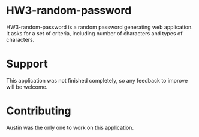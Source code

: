 # HW3-random-password
HW3-random-password is a random password generating web application. It asks for a set of criteria, including number of characters and types of characters.

# Support
This application was not finished completely, so any feedback to improve will be welcome.

# Contributing
Austin was the only one to work on this application.